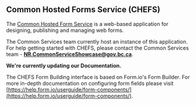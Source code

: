 ## Common Hosted Forms Service (CHEFS)

The [Common Hosted Form Service](https://github.com/bcgov/common-hosted-form-service) is a web-based application for designing, publishing and managing web forms. 

The Common Services team currently host an instance of this application.
For help getting started with CHEFS, please contact the Common Services team - **NR.CommonServiceShowcase@gov.bc.ca**.


**We're currently updating our Documentation.**

The CHEFS Form Building interface is based on Form.io's Form Builder.
For more in-depth documentation on configuring form fields please visit [https://help.form.io/userguide/form-components/](https://help.form.io/userguide/form-components/).

